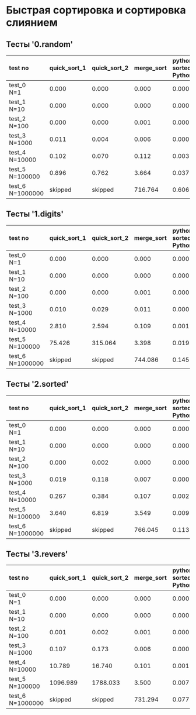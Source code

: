 # Быстрая сортировка и сортировка слиянием 


## Тесты '0.random'

| test no | quick_sort_1 | quick_sort_2 | merge_sort | python_sort <br> sorted() от Python |
|:-------|:-------|:-------|:-------|:-------|
| test_0 <br> N=1| 0.000 | 0.000 | 0.000 | 0.000 |
| test_1 <br> N=10| 0.000 | 0.000 | 0.000 | 0.000 |
| test_2 <br> N=100| 0.000 | 0.000 | 0.001 | 0.000 |
| test_3 <br> N=1000| 0.011 | 0.004 | 0.006 | 0.000 |
| test_4 <br> N=10000| 0.102 | 0.070 | 0.112 | 0.003 |
| test_5 <br> N=100000| 0.896 | 0.762 | 3.664 | 0.037 |
| test_6 <br> N=1000000| skipped| skipped| 716.764 | 0.606 |

## Тесты '1.digits'

| test no | quick_sort_1 | quick_sort_2 | merge_sort | python_sort <br> sorted() от Python |
|:-------|:-------|:-------|:-------|:-------|
| test_0 <br> N=1| 0.000 | 0.000 | 0.000 | 0.000 |
| test_1 <br> N=10| 0.000 | 0.000 | 0.000 | 0.000 |
| test_2 <br> N=100| 0.000 | 0.000 | 0.001 | 0.000 |
| test_3 <br> N=1000| 0.010 | 0.029 | 0.011 | 0.000 |
| test_4 <br> N=10000| 2.810 | 2.594 | 0.109 | 0.001 |
| test_5 <br> N=100000| 75.426 | 315.064 | 3.398 | 0.019 |
| test_6 <br> N=1000000| skipped| skipped| 744.086 | 0.145 |

## Тесты '2.sorted'

| test no | quick_sort_1 | quick_sort_2 | merge_sort | python_sort <br> sorted() от Python |
|:-------|:-------|:-------|:-------|:-------|
| test_0 <br> N=1| 0.000 | 0.000 | 0.000 | 0.000 |
| test_1 <br> N=10| 0.000 | 0.000 | 0.000 | 0.000 |
| test_2 <br> N=100| 0.000 | 0.002 | 0.000 | 0.000 |
| test_3 <br> N=1000| 0.019 | 0.118 | 0.007 | 0.000 |
| test_4 <br> N=10000| 0.267 | 0.384 | 0.107 | 0.002 |
| test_5 <br> N=100000| 3.640 | 6.819 | 3.549 | 0.009 |
| test_6 <br> N=1000000| skipped| skipped| 766.045 | 0.113 |

## Тесты '3.revers'

| test no | quick_sort_1 | quick_sort_2 | merge_sort | python_sort <br> sorted() от Python |
|:-------|:-------|:-------|:-------|:-------|
| test_0 <br> N=1| 0.000 | 0.000 | 0.000 | 0.000 |
| test_1 <br> N=10| 0.000 | 0.000 | 0.000 | 0.000 |
| test_2 <br> N=100| 0.001 | 0.002 | 0.001 | 0.000 |
| test_3 <br> N=1000| 0.107 | 0.173 | 0.006 | 0.000 |
| test_4 <br> N=10000| 10.789 | 16.740 | 0.101 | 0.001 |
| test_5 <br> N=100000| 1096.989 | 1788.033 | 3.500 | 0.007 |
| test_6 <br> N=1000000| skipped| skipped| 731.294 | 0.077 |
